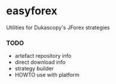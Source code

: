 # easyforex
Utilities for Dukascopy's JForex strategies

### TODO
- artefact repository info
- direct download info
- strategy builder
- HOWTO use with platform
